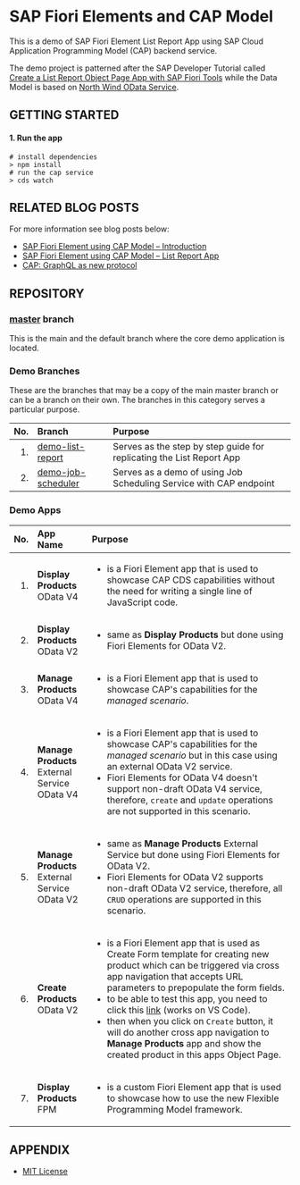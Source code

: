 # SAP Fiori Elements and CAP Model

This is a demo of SAP Fiori Element List Report App using SAP Cloud Application Programming Model (CAP) backend service.

The demo project is patterned after the SAP Developer Tutorial called [Create a List Report Object Page App with SAP Fiori Tools](https://developers.sap.com/group.fiori-tools-lrop.html) while the Data Model is based on [North Wind OData Service](https://services.odata.org/Experimental/OData/(S(5n1vtnh00l13aqltnijnoldh))/OData.svc/$metadata).


## GETTING STARTED

#### 1. Run the app

```shell
# install dependencies
> npm install
# run the cap service
> cds watch
```


## RELATED BLOG POSTS

For more information see blog posts below:

- [SAP Fiori Element using CAP Model – Introduction](https://blogs.sap.com/2020/09/29/sap-fiori-element-using-cap-model-introduction/)
- [SAP Fiori Element using CAP Model – List Report App](https://blogs.sap.com/2020/10/19/sap-fiori-element-using-cap-model-list-report-app/)
- [CAP: GraphQL as new protocol](https://blogs.sap.com/2023/03/18/cap-graphql-as-new-protocol/)


## REPOSITORY

### [master](../../tree/master) branch
This is the main and the default branch where the core demo application is located.


### Demo Branches

These are the branches that may be a copy of the main master branch or can be a branch on their own. The branches in this category serves a particular purpose.

| No. | Branch | Purpose |
| ---:|:------ |:------- |
| 1.  | [demo-list-report][branch-1] | Serves as the step by step guide for replicating the List Report App |
| 2.  | [demo-job-scheduler][branch-2] | Serves as a demo of using Job Scheduling Service with CAP endpoint |

[branch-1]: ../../tree/demo-list-report
[branch-2]: ../../tree/demo-job-scheduler


### Demo Apps

| No. | App Name | Purpose |
| ---:|:-------- |:------- |
| 1.  | **Display Products**<br>OData V4 | <ul><li>is a Fiori Element app that is used to showcase CAP CDS capabilities without the need for writing a single line of JavaScript code.</li></ul> |
| 2.  | **Display Products**<br>OData V2 | <ul><li>same as **Display Products** but done using Fiori Elements for OData V2.</li></ul> |
| 3.  | **Manage Products**<br>OData V4 | <ul><li>is a Fiori Element app that is used to showcase CAP's capabilities for the _managed scenario_.</li></ul> |
| 4.  | **Manage Products**<br>External Service<br>OData V4 | <ul><li>is a Fiori Element app that is used to showcase CAP's capabilities for the _managed scenario_ but in this case using an external OData V2 service.</li><li>Fiori Elements for OData V4 doesn't support non-draft OData V4 service, therefore, `create` and `update` operations are not supported in this scenario.</li></ul> |
| 5.  | **Manage Products**<br>External Service<br>OData V2 | <ul><li>same as **Manage Products** External Service but done using Fiori Elements for OData V2.</li><li>Fiori Elements for OData V2 supports non-draft OData V2 service, therefore, all `CRUD` operations are supported in this scenario.</li></ul> |
| 6.  | **Create Products**<br>OData V2 | <ul><li>is a Fiori Element app that is used as Create Form template for creating new product which can be triggered via cross app navigation that accepts URL parameters to prepopulate the form fields.</li><li>to be able to test this app, you need to click this [link](http://localhost:4004/launchpage.html#ProductsV2-create?Category_ID=B&Currency_ID=USD&UnitOfMeasure_ID=EA&description=Milk%2520tea%2520with%2520chewy%2520black%2520pearls&name=Pearl%2520Milk%2520Tea&price=10&quantity=20&/Products(-)/) (works on VS Code).</li><li>then when you click on `Create` button, it will do another cross app navigation to **Manage Products** app and show the created product in this apps Object Page.</li><ul>
| 7.  | **Display Products**<br>FPM | <ul><li>is a custom Fiori Element app that is used to showcase how to use the new Flexible Programming Model framework.</li></ul> |


## APPENDIX

- [MIT License](LICENSE)